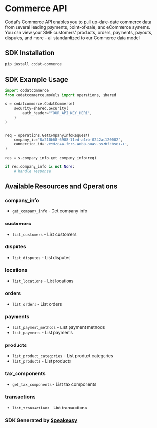# Commerce API

Codat's Commerce API enables you to pull up-date-date commerce data from several leading payments, point-of-sale, and eCommerce systems.
You can view your SMB customers' products, orders, payments, payouts, disputes, and more - all standardized to our Commerce data model.

<!-- Start SDK Installation -->
## SDK Installation

```bash
pip install codat-commerce
```
<!-- End SDK Installation -->

## SDK Example Usage
<!-- Start SDK Example Usage -->
```python
import codatcommerce
from codatcommerce.models import operations, shared

s = codatcommerce.CodatCommerce(
    security=shared.Security(
        auth_header="YOUR_API_KEY_HERE",
    ),
)


req = operations.GetCompanyInfoRequest(
    company_id="8a210b68-6988-11ed-a1eb-0242ac120002",
    connection_id="2e9d2c44-f675-40ba-8049-353bfcb5e171",
)
    
res = s.company_info.get_company_info(req)

if res.company_info is not None:
    # handle response
```
<!-- End SDK Example Usage -->

<!-- Start SDK Available Operations -->
## Available Resources and Operations


### company_info

* `get_company_info` - Get company info

### customers

* `list_customers` - List customers

### disputes

* `list_disputes` - List disputes

### locations

* `list_locations` - List locations

### orders

* `list_orders` - List orders

### payments

* `list_payment_methods` - List payment methods
* `list_payments` - List payments

### products

* `list_product_categories` - List product categories
* `list_products` - List products

### tax_components

* `get_tax_components` - List tax components

### transactions

* `list_transactions` - List transactions
<!-- End SDK Available Operations -->

### SDK Generated by [Speakeasy](https://docs.speakeasyapi.dev/docs/using-speakeasy/client-sdks)
